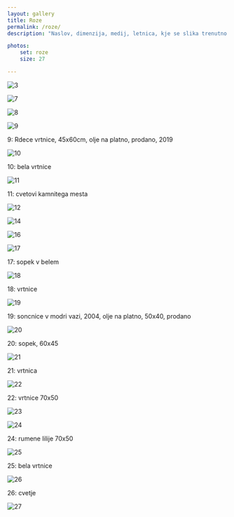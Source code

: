 ```yaml
---
layout: gallery
title: Roze
permalink: /roze/
description: "Naslov, dimenzija, medij, letnica, kje se slika trenutno nahaja"

photos:
    set: roze
    size: 27

---
```


![3](/images/photos/roze-3.jpg)

![7](/images/photos/roze-7.jpg)

![8](/images/photos/roze-8.jpg)

![9](/images/photos/roze-9.jpg)

9: Rdece vrtnice, 45x60cm, olje na platno, prodano, 2019

![10](/images/photos/roze-10.jpg)

10: bela vrtnice

![11](/images/photos/roze-11.jpg)

11: cvetovi kamnitega mesta

![12](/images/photos/roze-12.jpg)

![14](/images/photos/roze-14.jpg)

![16](/images/photos/roze-16.jpg)

![17](/images/photos/roze-17.jpg)

17: sopek v belem

![18](/images/photos/roze-18.jpg)

18: vrtnice

![19](/images/photos/roze-19.jpg)

19: soncnice v modri vazi, 2004, olje na platno, 50x40, prodano

![20](/images/photos/roze-20.jpg)

20: sopek, 60x45

![21](/images/photos/roze-21.jpg)

21: vrtnica

![22](/images/photos/roze-22.jpg)

22: vrtnice 70x50

![23](/images/photos/roze-23.jpg)

![24](/images/photos/roze-24.jpg)

24: rumene lilije 70x50

![25](/images/photos/roze-25.jpg)

25: bela vrtnice

![26](/images/photos/roze-26.jpg)

26: cvetje

![27](/images/photos/roze-27.jpg)
